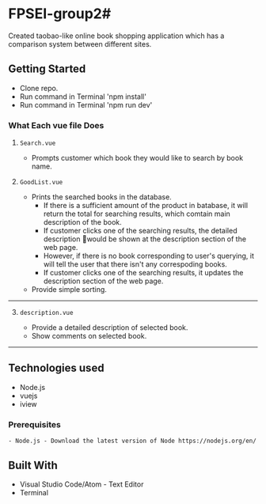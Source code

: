 # FPSEI-group2# 

Created taobao-like online book shopping application which has a comparison system between different sites.

## Getting Started

- Clone repo.
- Run command in Terminal 'npm install'
- Run command in Terminal 'npm run dev'

### What Each vue file Does

1. `Search.vue`

    * Prompts customer which book they would like to search by book name.


2. `GoodList.vue`

    * Prints the searched books in the database.
      * If there is a sufficient amount of the product in batabase, it will return the total for searching results, which comtain main description of the book.
      * If customer clicks one of the searching results, the  detailed description would be shown at the description section of the web page.   
      * However, if there is no book corresponding to user's querying, it will tell the user that there isn't any correspoding books.
      * If customer clicks one of the searching results, it updates the description section of the web page.
    * Provide simple sorting.

-----------------------

3. `description.vue`

    * Provide a detailed description of selected book.
    * Show comments on selected book.

-----------------------



## Technologies used
- Node.js
- vuejs
- iview

### Prerequisites

```
- Node.js - Download the latest version of Node https://nodejs.org/en/
```

## Built With

* Visual Studio Code/Atom - Text Editor
* Terminal
